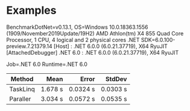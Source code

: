 # Examples
BenchmarkDotNet=v0.13.1, OS=Windows 10.0.18363.1556 (1909/November2019Update/19H2)
AMD Athlon(tm) X4 855 Quad Core Processor, 1 CPU, 4 logical and 2 physical cores
.NET SDK=6.0.100-preview.7.21379.14
  [Host]   : .NET 6.0.0 (6.0.21.37719), X64 RyuJIT  [AttachedDebugger]
  .NET 6.0 : .NET 6.0.0 (6.0.21.37719), X64 RyuJIT

Job=.NET 6.0  Runtime=.NET 6.0

|   Method |    Mean |    Error |   StdDev |
|--------- |--------:|---------:|---------:|
| TaskLinq | 1.678 s | 0.0324 s | 0.0303 s |
| Paraller | 3.034 s | 0.0572 s | 0.0535 s |
